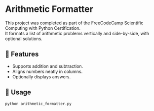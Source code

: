 # Arithmetic Formatter

This project was completed as part of the FreeCodeCamp Scientific Computing with Python Certification.  
It formats a list of arithmetic problems vertically and side-by-side, with optional solutions.

## 📝 Features
- Supports addition and subtraction.
- Aligns numbers neatly in columns.
- Optionally displays answers.

## 🚀 Usage
```bash
python arithmetic_formatter.py

